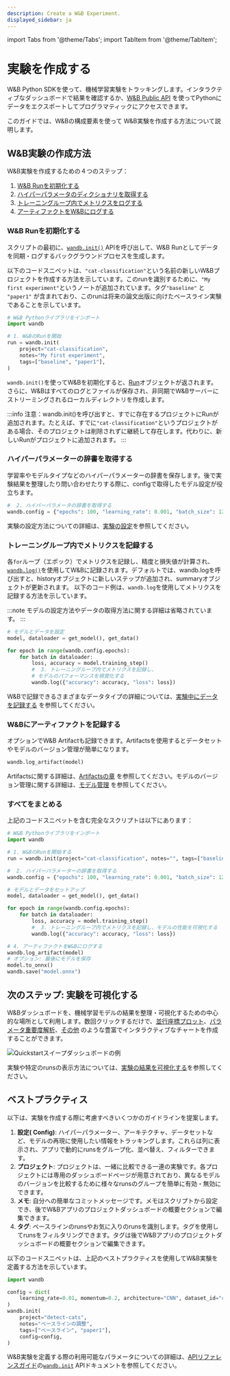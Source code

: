 ```yaml
---
description: Create a W&B Experiment.
displayed_sidebar: ja
---
```

import Tabs from '@theme/Tabs';
import TabItem from '@theme/TabItem';

# 実験を作成する

<head>
  <title>W&B実験を始める</title>
</head>

W&B Python SDKを使って、機械学習実験をトラッキングします。インタラクティブなダッシュボードで結果を確認するか、[W&B Public API](../../ref/python/public-api/README.md) を使ってPythonにデータをエクスポートしてプログラマティックにアクセスできます。

このガイドでは、W&Bの構成要素を使って W&B実験を作成する方法について説明します。

## W&B実験の作成方法

W&B実験を作成するための４つのステップ：

1. [W&B Runを初期化する](#initialize-a-wb-run)
2. [ハイパーパラメータのディクショナリを取得する](#capture-a-dictionary-of-hyperparameters)
3. [トレーニングループ内でメトリクスをログする](#log-metrics-inside-your-training-loop)
4. [アーティファクトをW&Bにログする](#log-an-artifact-to-wb)


### W&B Runを初期化する
スクリプトの最初に、[`wandb.init()`](../../ref/python/init.md) APIを呼び出して、W&B Runとしてデータを同期・ログするバックグラウンドプロセスを生成します。

以下のコードスニペットは、`"cat-classification"`という名前の新しいW&Bプロジェクトを作成する方法を示しています。このrunを識別するために、`"My first experiment"`というノートが追加されています。タグ`"baseline"` と `"paper1"` が含まれており、このrunは将来の論文出版に向けたベースライン実験であることを示しています。

```python
# W&B Pythonライブラリをインポート
import wandb

# 1. W&BのRunを開始
run = wandb.init(
    project="cat-classification",
    notes="My first experiment",
    tags=["baseline", "paper1"],
)
```
`wandb.init()`を使ってW&Bを初期化すると、[Run](../../ref/python/run.md)オブジェクトが返されます。 さらに、W&Bはすべてのログとファイルが保存され、非同期でW&Bサーバーにストリーミングされるローカルディレクトリを作成します。

:::info
注意：wandb.init()を呼び出すと、すでに存在するプロジェクトにRunが追加されます。たとえば、すでに`"cat-classification"`というプロジェクトがある場合、そのプロジェクトは削除されずに継続して存在します。代わりに、新しいRunがプロジェクトに追加されます。
:::

### ハイパーパラメーターの辞書を取得する
学習率やモデルタイプなどのハイパーパラメーターの辞書を保存します。後で実験結果を整理したり問い合わせたりする際に、configで取得したモデル設定が役立ちます。

```python
#  2. ハイパーパラメータの辞書を取得する
wandb.config = {"epochs": 100, "learning_rate": 0.001, "batch_size": 128}
```
実験の設定方法についての詳細は、[実験の設定](./config.md)を参照してください。

### トレーニングループ内でメトリクスを記録する
各`for`ループ（エポック）でメトリクスを記録し、精度と損失値が計算され、[`wandb.log()`](../../ref/python/log.md)を使用してW&Bに記録されます。デフォルトでは、wandb.logを呼び出すと、historyオブジェクトに新しいステップが追加され、summaryオブジェクトが更新されます。
以下のコード例は、`wandb.log`を使用してメトリクスを記録する方法を示しています。

:::note
モデルの設定方法やデータの取得方法に関する詳細は省略されています。
:::

```python
# モデルとデータを設定
model, dataloader = get_model(), get_data()

for epoch in range(wandb.config.epochs):
    for batch in dataloader:
        loss, accuracy = model.training_step()
        #  3. トレーニングループ内でメトリクスを記録し、
        # モデルのパフォーマンスを視覚化する
        wandb.log({"accuracy": accuracy, "loss": loss})
```
W&Bで記録できるさまざまなデータタイプの詳細については、[実験中にデータを記録する](./log/intro.md) を参照してください。

### W&Bにアーティファクトを記録する
オプションでW&B Artifactも記録できます。Artifactsを使用するとデータセットやモデルのバージョン管理が簡単になります。
```python
wandb.log_artifact(model)
```
Artifactsに関する詳細は、[Artifactsの章](../artifacts/intro.md) を参照してください。モデルのバージョン管理に関する詳細は、[モデル管理](../models/intro.md) を参照してください。

### すべてをまとめる
上記のコードスニペットを含む完全なスクリプトは以下にあります：
```python
# W&B Pythonライブラリをインポート
import wandb

# 1. W&BのRunを開始する
run = wandb.init(project="cat-classification", notes="", tags=["baseline", "paper1"])

#  2. ハイパーパラメーターの辞書を取得する
wandb.config = {"epochs": 100, "learning_rate": 0.001, "batch_size": 128}

# モデルとデータをセットアップ
model, dataloader = get_model(), get_data()

for epoch in range(wandb.config.epochs):
    for batch in dataloader:
        loss, accuracy = model.training_step()
        #  3. トレーニングループ内でメトリクスを記録し、モデルの性能を可視化する
        wandb.log({"accuracy": accuracy, "loss": loss})

# 4. アーティファクトをW&Bにログする
wandb.log_artifact(model)
# オプション: 最後にモデルを保存
model.to_onnx()
wandb.save("model.onnx")
```

## 次のステップ: 実験を可視化する
W&Bダッシュボードを、機械学習モデルの結果を整理・可視化するための中心的な場所として利用します。数回クリックするだけで、[並行座標プロット](../app/features/panels/parallel-coordinates.md)、[パラメータ重要度解析](../app/features/panels/parameter-importance.md)、[その他](../app/features/panels/intro.md) のような豊富でインタラクティブなチャートを作成することができます。

![Quickstartスイープダッシュボードの例](/images/sweeps/quickstart_dashboard_example.png)

実験や特定のrunsの表示方法については、[実験の結果を可視化する](./app.md)を参照してください。


## ベストプラクティス
以下は、実験を作成する際に考慮すべきいくつかのガイドラインを提案します。

1. **設定( Config)**: ハイパーパラメーター、アーキテクチャ、データセットなど、モデルの再現に使用したい情報をトラッキングします。これらは列に表示され、アプリで動的にrunsをグループ化、並べ替え、フィルターできます。
2. **プロジェクト**: プロジェクトは、一緒に比較できる一連の実験です。各プロジェクトには専用のダッシュボードページが用意されており、異なるモデルのバージョンを比較するために様々なrunsのグループを簡単に有効・無効にできます。
3. **メモ**: 自分への簡単なコミットメッセージです。メモはスクリプトから設定でき、後でW&Bアプリのプロジェクトダッシュボードの概要セクションで編集できます。
4. **タグ**: ベースラインのrunsやお気に入りのrunsを識別します。タグを使用してrunsをフィルタリングできます。タグは後でW&Bアプリのプロジェクトダッシュボードの概要セクションで編集できます。

以下のコードスニペットは、上記のベストプラクティスを使用してW&B実験を定義する方法を示しています。

```python
import wandb

config = dict(
    learning_rate=0.01, momentum=0.2, architecture="CNN", dataset_id="cats-0192"
)
wandb.init(
    project="detect-cats",
    notes="ベースラインの調整",
    tags=["ベースライン", "paper1"],
    config=config,
)
```



W&B実験を定義する際の利用可能なパラメータについての詳細は、[APIリファレンスガイド](../../ref/python/README.md)の[`wandb.init`](../../ref/python/init.md) APIドキュメントを参照してください。